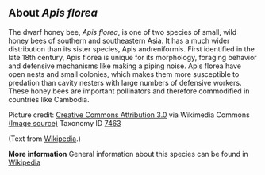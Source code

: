 **About *Apis florea***
-------------------------
The dwarf honey bee, *Apis florea*, is one of two species of small, 
wild honey bees of southern and southeastern Asia. It has a much wider 
distribution than its sister species, Apis andreniformis. First 
identified in the late 18th century, Apis florea is unique for its 
morphology, foraging behavior and defensive mechanisms like making a 
piping noise. Apis florea have open nests and small colonies, which 
makes them more susceptible to predation than cavity nesters with 
large numbers of defensive workers. These honey bees are important 
pollinators and therefore commodified in countries like Cambodia.


Picture credit: [Creative Commons Attribution 3.0](https://creativecommons.org/licenses/by/3.0) via Wikimedia Commons [(Image source)](https://en.wikipedia.org/wiki/File:Apis_florea_worker_1.jpg)
Taxonomy ID [7463](https://www.uniprot.org/taxonomy/7463)

(Text from [Wikipedia](https://en.wikipedia.org/).)

**More information**
General information about this species can be found in [Wikipedia](https://en.wikipedia.org/wiki/Apis_florea)
